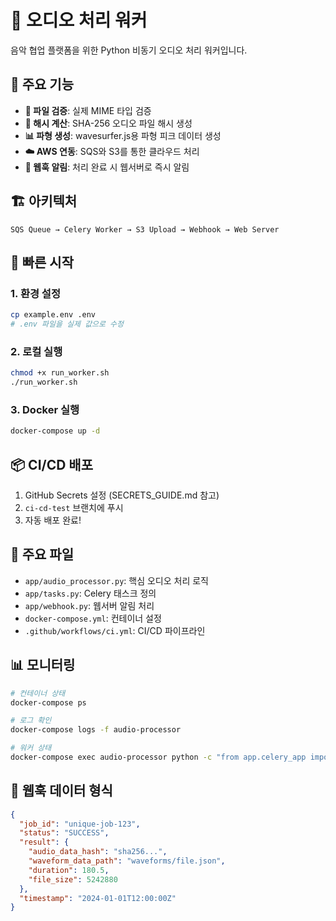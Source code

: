 # 🎵 오디오 처리 워커

음악 협업 플랫폼을 위한 Python 비동기 오디오 처리 워커입니다.

## 🎯 주요 기능

- **📁 파일 검증**: 실제 MIME 타입 검증
- **🔐 해시 계산**: SHA-256 오디오 파일 해시 생성
- **📊 파형 생성**: wavesurfer.js용 파형 피크 데이터 생성
- **☁️ AWS 연동**: SQS와 S3를 통한 클라우드 처리
- **🔄 웹훅 알림**: 처리 완료 시 웹서버로 즉시 알림

## 🏗️ 아키텍처

```
SQS Queue → Celery Worker → S3 Upload → Webhook → Web Server
```

## 🚀 빠른 시작

### 1. 환경 설정
```bash
cp example.env .env
# .env 파일을 실제 값으로 수정
```

### 2. 로컬 실행
```bash
chmod +x run_worker.sh
./run_worker.sh
```

### 3. Docker 실행
```bash
docker-compose up -d
```

## 📦 CI/CD 배포

1. GitHub Secrets 설정 (SECRETS_GUIDE.md 참고)
2. `ci-cd-test` 브랜치에 푸시
3. 자동 배포 완료!

## 🔧 주요 파일

- `app/audio_processor.py`: 핵심 오디오 처리 로직
- `app/tasks.py`: Celery 태스크 정의
- `app/webhook.py`: 웹서버 알림 처리
- `docker-compose.yml`: 컨테이너 설정
- `.github/workflows/ci.yml`: CI/CD 파이프라인

## 📊 모니터링

```bash
# 컨테이너 상태
docker-compose ps

# 로그 확인
docker-compose logs -f audio-processor

# 워커 상태
docker-compose exec audio-processor python -c "from app.celery_app import celery_app; print('OK')"
```

## 🔗 웹훅 데이터 형식

```json
{
  "job_id": "unique-job-123",
  "status": "SUCCESS",
  "result": {
    "audio_data_hash": "sha256...",
    "waveform_data_path": "waveforms/file.json",
    "duration": 180.5,
    "file_size": 5242880
  },
  "timestamp": "2024-01-01T12:00:00Z"
}
```